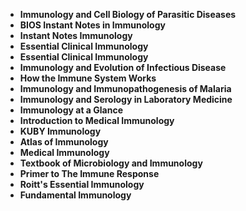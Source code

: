 <ul>
                                <li><b><a target="_blank" href="https://github.com/manjunath5496/Immunology-Books/blob/master/im(1).pdf" style="text-decoration:none;">Immunology and Cell Biology of Parasitic Diseases </a></b></li>
                                <li><b><a target="_blank" href="https://github.com/manjunath5496/Immunology-Books/blob/master/im(2).pdf" style="text-decoration:none;">BIOS Instant Notes in Immunology</a></b></li>
                                <li><b><a target="_blank" href="https://github.com/manjunath5496/Immunology-Books/blob/master/im(3).pdf" style="text-decoration:none;">Instant Notes Immunology</a></b></li>
 <li><b><a target="_blank" href="https://github.com/manjunath5496/Immunology-Books/blob/master/im(4).pdf" style="text-decoration:none;">Essential Clinical Immunology </a></b></li>                              
<li><b><a target="_blank" href="https://github.com/manjunath5496/Immunology-Books/blob/master/im(5).pdf" style="text-decoration:none;">Essential Clinical Immunology </a></b></li>
                                
 <li><b><a target="_blank" href="https://github.com/manjunath5496/Immunology-Books/blob/master/im(6).pdf" style="text-decoration:none;">Immunology and Evolution of Infectious Disease</a></b></li>
                          
<li><b><a target="_blank" href="https://github.com/manjunath5496/Immunology-Books/blob/master/im(7).pdf" style="text-decoration:none;">How the Immune System Works </a></b></li>
                                <li><b><a target="_blank" href="https://github.com/manjunath5496/Immunology-Books/blob/master/im(8).pdf" style="text-decoration:none;">Immunology and Immunopathogenesis of Malaria</a></b></li>
                                <li><b><a target="_blank" href="https://github.com/manjunath5496/Immunology-Books/blob/master/im(9).pdf" style="text-decoration:none;">Immunology and Serology in Laboratory Medicine</a></b></li>
                                
<li><b><a target="_blank" href="https://github.com/manjunath5496/Immunology-Books/blob/master/im(10).pdf" style="text-decoration:none;">Immunology at a Glance</a></b></li>  
        
<li><b><a target="_blank" href="https://github.com/manjunath5496/Immunology-Books/blob/master/im(11).pdf" style="text-decoration:none;">Introduction to Medical Immunology </a></b></li>
                                <li><b><a target="_blank" href="https://github.com/manjunath5496/Immunology-Books/blob/master/im(12).pdf" style="text-decoration:none;"> KUBY Immunology</a></b></li>
                                
<li><b><a target="_blank" href="https://github.com/manjunath5496/Immunology-Books/blob/master/im(13).pdf" style="text-decoration:none;"> Atlas of Immunology</a></b></li>                               
                                
                                          
 <li><b><a target="_blank" href="https://github.com/manjunath5496/Immunology-Books/blob/master/im(14).pdf" style="text-decoration:none;">Medical Immunology</a></b></li> 
 <li><b><a target="_blank" href="https://github.com/manjunath5496/Immunology-Books/blob/master/im(15).pdf" style="text-decoration:none;">Textbook of Microbiology and Immunology</a></b></li>

  
 <li><b><a target="_blank" href="https://github.com/manjunath5496/Immunology-Books/blob/master/im(16).pdf" style="text-decoration:none;">Primer to The Immune Response</a></b></li>
                                <li><b><a target="_blank" href="https://github.com/manjunath5496/Immunology-Books/blob/master/im(17).pdf" style="text-decoration:none;">Roitt's Essential Immunology</a></b></li>
      <li><b><a target="_blank" href="https://github.com/manjunath5496/Immunology-Books/blob/master/im(18).pdf" style="text-decoration:none;">Fundamental Immunology</a></b></li>                               
                                                       
                                
                               
 
 </ul>
